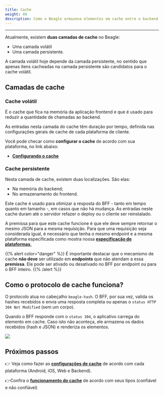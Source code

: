 ```yaml
---
title: Cache
weight: 49
description: Como o Beagle armazena elementos em cache entre o backend (BFF) e o frontend
---
```


---

Atualmente, existem **duas camadas de cache** no Beagle: 

* Uma camada volátil
* Uma camada persistente. 

A camada volátil hoje depende da camada persistente, no sentido que apenas itens cacheadas na camada persistente são candidatos para o cache volátil.

## Camadas de cache

### Cache volátil

É o cache que fica na memória da aplicação frontend e que é usado para reduzir a quantidade de chamadas ao backend. 

As entradas nesta camada do cache têm duração por tempo, definida nas configurações gerais de cache de cada plataforma de cliente.

Você pode checar como **configurar o cache** de acordo com sua plataforma, no link abaixo:

* [**Configurando o cache**](/pt/recursos/cache/configurando-o-cache#configurando-e-customizando-o-cache) 

### Cache persistente

Nesta camada de cache, existem duas localizações. São elas: 

* Na memória do backend; 
* No armazenamento do frontend.

Este cache é usado para otimizar a resposta do BFF - tanto em tempo quanto em tamanho -, em casos que não há mudança. As entradas neste cache duram até o servidor refazer o deploy ou o cliente ser reinstalado.

A premissa para que este cache funcione é que ele deve sempre retornar o mesmo JSON para a mesma requisição. Para que uma requisição seja considerada igual, é necessário que tenha o mesmo endpoint e a mesma plataforma especificada como mostra nossa [**especificação de plataformas**.](/pt/recursos/componentes/especificação-de-componentes-por-plataforma)

{{% alert color="danger" %}}
É importante destacar que o mecanismo de cache **não deve** ser utilizado em **endpoints** que não atendam a essa **premissa**. Ele pode ser ativado ou desativado no BFF por endpoint ou para o BFF inteiro.
{{% /alert %}}

## Como o protocolo de cache funciona? 

O protocolo atua no cabeçalho `beagle-hash`. O BFF, por sua vez, valida os hashes recebidos e envia uma resposta completa ou apenas o `status HTTP 304 Not Modified` \(sem um corpo\). 

Quando o BFF responde com o `status 304`, o aplicativo carrega do elemento em cache. Caso isto não aconteça, ele armazena os dados recebidos \(hash e JSON\) e renderiza os elementos.

![](/beaglesave.png)

## Próximos passos 

👉 Veja como fazer as [**configurações de cache**](/pt/recursos/cache/configurando-o-cache#configurando-e-customizando-o-cache) de acordo com cada plataforma \(Android, iOS, Web e Backend\). 

👉Confira o [**funcionamento do cache**](/pt/recursos/cache/configurando-o-cache#como-funciona-o-cache) de acordo com seus tipos \(confiável e não confiável\)
